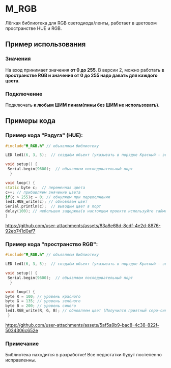 # M_RGB
Лёгкая библиотека для RGB светодиода/ленты, работает в цветовом пространстве HUE и RGB.
## Пример использования
### Значения
На вход принимает значения **от 0 до 255**.
В версии 2, можно работать **в пространстве RGB и значения от 0 до 255 надо давать для каждого цвета**.
### Подключение
Подключать **к любым ШИМ пинам(пины без ШИМ не использовать)**.
## Примеры кода
### Пример кода "Радуга" (HUE):
```cpp
#include"M_RGB.h" // обьявляем библиотеку

LED led1(6, 3, 5);  // создаём обьект (указывать в порядке Красный - зелёный - синий)| указывать-подключать только на шим пины

void setup() {
 Serial.begin(9600);  // обьявляем последовательный порт
  }

void loop() {
static byte c;  // переменная цвета
c++; // прибавляем знячение цвета
if(c > 255)c = 0; // обнуляем при переполнении
led1.HUE_write(c); // обновляем цвет 
Serial.println(c);  // выводим цвет в порт
delay(100); // небольшая задержка(в настоящем проекте используйте таймер наа миллис)
}
```
https://github.com/user-attachments/assets/83a8e68d-8cdf-4e2d-8876-92eb741d0ef7
### Пример кода "пространство RGB":
```cpp
#include"M_RGB.h" // обьявляем библиотеку

LED led1(6, 3, 5);  // создаём обьект (указывать в порядке Красный - зелёный - синий)| указывать-подключать только на шим пины

void setup() {
 Serial.begin(9600);  // обьявляем последовательный порт
  }

void loop() {
byte R = 100; // уровень красного
byte G = 135; // уровень зелёного
byte B = 200; // уровень синего
led1.RGB_write(R, G, B); // обновляем цвет (Получился приятный серо-синий цвет)
 }
```
https://github.com/user-attachments/assets/5af5a9b9-bac8-4c38-822f-5034306c652e
### Примечание
Библиотека находится в разработке!
Все недостатки будут постепенно исправленны.
